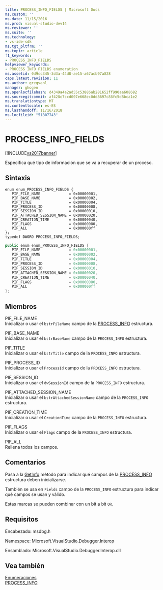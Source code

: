 ```yaml
---
title: PROCESS_INFO_FIELDS | Microsoft Docs
ms.custom: ''
ms.date: 11/15/2016
ms.prod: visual-studio-dev14
ms.reviewer: ''
ms.suite: ''
ms.technology:
- vs-ide-sdk
ms.tgt_pltfrm: ''
ms.topic: article
f1_keywords:
- PROCESS_INFO_FIELDS
helpviewer_keywords:
- PROCESS_INFO_FIELDS enumeration
ms.assetid: 0d9cc345-3d3a-44d8-ae15-a67acb97a828
caps.latest.revision: 11
ms.author: gregvanl
manager: ghogen
ms.openlocfilehash: d4349a4a2ad55c53886ab281652ff990aa608682
ms.sourcegitcommit: af428c7ccd007e668ec0dd8697c88fc5d8bca1e2
ms.translationtype: MT
ms.contentlocale: es-ES
ms.lasthandoff: 11/16/2018
ms.locfileid: "51807743"
---
```

# <a name="processinfofields"></a>PROCESS_INFO_FIELDS
[!INCLUDE[vs2017banner](../../../includes/vs2017banner.md)]

Especifica qué tipo de información que se va a recuperar de un proceso.  
  
## <a name="syntax"></a>Sintaxis  
  
```cpp#  
enum enum_PROCESS_INFO_FIELDS {   
   PIF_FILE_NAME             = 0x00000001,  
   PIF_BASE_NAME             = 0x00000002,  
   PIF_TITLE                 = 0x00000004,  
   PIF_PROCESS_ID            = 0x00000008,  
   PIF_SESSION_ID            = 0x00000010,  
   PIF_ATTACHED_SESSION_NAME = 0x00000020,  
   PIF_CREATION_TIME         = 0x00000040,  
   PIF_FLAGS                 = 0x00000080,  
   PIF_ALL                   = 0x000000ff  
};  
typedef DWORD PROCESS_INFO_FIELDS;  
```  
  
```csharp  
public enum enum_PROCESS_INFO_FIELDS {   
   PIF_FILE_NAME             = 0x00000001,  
   PIF_BASE_NAME             = 0x00000002,  
   PIF_TITLE                 = 0x00000004,  
   PIF_PROCESS_ID            = 0x00000008,  
   PIF_SESSION_ID            = 0x00000010,  
   PIF_ATTACHED_SESSION_NAME = 0x00000020,  
   PIF_CREATION_TIME         = 0x00000040,  
   PIF_FLAGS                 = 0x00000080,  
   PIF_ALL                   = 0x000000ff  
};  
```  
  
## <a name="members"></a>Miembros  
 PIF_FILE_NAME  
 Inicializar o usar el `bstrFileName` campo de la [PROCESS_INFO](../../../extensibility/debugger/reference/process-info.md) estructura.  
  
 PIF_BASE_NAME  
 Inicializar o usar el `bstrBaseName` campo de la `PROCESS_INFO` estructura.  
  
 PIF_TITLE  
 Inicializar o usar el `bstrTitle` campo de la `PROCESS_INFO` estructura.  
  
 PIF_PROCESS_ID  
 Inicializar o usar el `ProcessId` campo de la `PROCESS_INFO` estructura.  
  
 PIF_SESSION_ID  
 Inicializar o usar el `dwSessionId` campo de la `PROCESS_INFO` estructura.  
  
 PIF_ATTACHED_SESSION_NAME  
 Inicializar o usar el `bstrAttachedSessionName` campo de la `PROCESS_INFO` estructura.  
  
 PIF_CREATION_TIME  
 Inicializar o usar el `CreationTime` campo de la `PROCESS_INFO` estructura.  
  
 PIF_FLAGS  
 Inicializar o usar el `Flags` campo de la `PROCESS_INFO` estructura.  
  
 PIF_ALL  
 Rellena todos los campos.  
  
## <a name="remarks"></a>Comentarios  
 Pasa a la [GetInfo](../../../extensibility/debugger/reference/idebugprocess2-getinfo.md) método para indicar qué campos de la [PROCESS_INFO](../../../extensibility/debugger/reference/process-info.md) estructura deben inicializarse.  
  
 También se usa en `Fields` campo de la `PROCESS_INFO` estructura para indicar qué campos se usan y válido.  
  
 Estas marcas se pueden combinar con un bit a bit `OR`.  
  
## <a name="requirements"></a>Requisitos  
 Encabezado: msdbg.h  
  
 Namespace: Microsoft.VisualStudio.Debugger.Interop  
  
 Ensamblado: Microsoft.VisualStudio.Debugger.Interop.dll  
  
## <a name="see-also"></a>Vea también  
 [Enumeraciones](../../../extensibility/debugger/reference/enumerations-visual-studio-debugging.md)   
 [PROCESS_INFO](../../../extensibility/debugger/reference/process-info.md)


